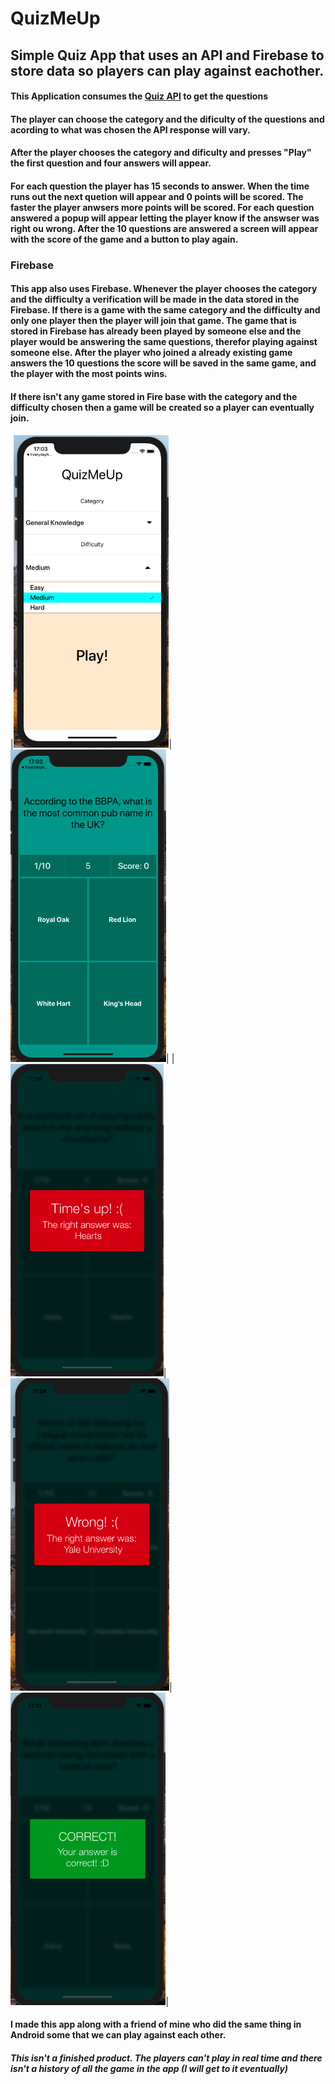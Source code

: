 # QuizMeUp

## Simple Quiz App that uses an API and Firebase to store data so players can play against eachother.

#### This Application consumes the [Quiz API](https://opentdb.com/api_config.php) to get the questions
#### The player can choose the category and the dificulty of the questions and acording to what was chosen the API response will vary. 
#### After the player chooses the category and dificulty and presses "Play" the first question and four answers will appear.
#### For each question the player has 15 seconds to answer. When the time runs out the next quetion will appear and 0 points will be scored. The faster the player anwsers more points will be scored. For each question answered a popup will appear letting the player know if the answser was right ou wrong. After the 10 questions are answered a screen will appear with the score of the game and a button to play again.

### Firebase
#### This app also uses Firebase. Whenever the player chooses the category and the difficulty a verification will be made in the data stored in the Firebase. If there is a game with the same category and the difficulty and only one player then the player will join that game. The game that is stored in Firebase has already been played by someone else and the player would be answering the same questions, therefor playing against someone else. After the player who joined a already existing game answers the 10 questions the score will be saved in the same game, and the player with the most points wins.
#### If there isn't any game stored in Fire base with the category and the difficulty chosen then a game will be created so a player can eventually join.

|<img src="ReadMe%20Images/print2.png" height="500">|<img src="ReadMe%20Images/print3.png" height="500">|
|<img src="ReadMe%20Images/print4.png" height="500">| <img src="ReadMe%20Images/print5.png" height="500">| <img src="ReadMe%20Images/print6.png" height="500">|

#### I made this app along with a friend of mine who did the same thing in Android some that we can play against each other.

##### This isn't a finished product. The players can't play in real time and there isn't a history of all the game in the app (I will get to it eventually)

